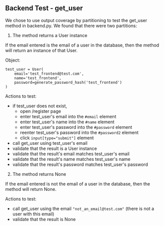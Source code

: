## Backend Test - get_user

We chose to use output coverage by partitioning to test the get_user method in backend.py. We found that there were two partitions:

1. The method returns a User instance

If the email entered is the email of a user in the database, then the method will return an instance of that User.

Object:

```
test_user = User(
    email='test_frontend@test.com',
    name='test_frontend',
    password=generate_password_hash('test_frontend')
)
```

Actions to test:

- if test_user does not exist, 
  - open /register page
  - enter test_user's email into the `#email` element 
  - enter test_user's name into the `#name` element 
  - enter test_user's password into the `#password` element 
  - reenter test_user's password into the `#password2` element 
  - click `input[type="submit"]` element
- call get_user using test_user's email
- validate that the result is a User instance
- validate that the result's email matches test_user's email
- validate that the result's name matches test_user's name
- validate that the result's password matches test_user's password


2. The method returns None

If the email entered is not the email of a user in the database, then the method will return None.

Actions to test:

- call get_user using the email `"not_an_email@test.com"` (there is not a user with this email)
- validate that the result is None